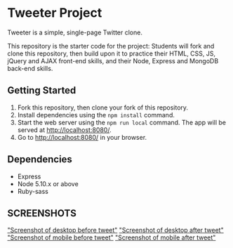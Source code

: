 # Tweeter Project

Tweeter is a simple, single-page Twitter clone.

This repository is the starter code for the project: Students will fork and clone this repository, then build upon it to practice their HTML, CSS, JS, jQuery and AJAX front-end skills, and their Node, Express and MongoDB back-end skills.

## Getting Started

1. Fork this repository, then clone your fork of this repository.
2. Install dependencies using the `npm install` command.
3. Start the web server using the `npm run local` command. The app will be served at <http://localhost:8080/>.
4. Go to <http://localhost:8080/> in your browser.

## Dependencies

- Express
- Node 5.10.x or above
- Ruby-sass

## SCREENSHOTS
["Screenshot of desktop before tweet"](https://raw.githubusercontent.com/bchangg/tweeter/master/docs/desktop-before-tweet.png)
["Screenshot of desktop after tweet"](https://raw.githubusercontent.com/bchangg/tweeter/master/docs/desktop-after-tweet.png)
["Screenshot of mobile before tweet"](https://raw.githubusercontent.com/bchangg/tweeter/master/docs/mobile-before-tweet.png)
["Screenshot of mobile after tweet"](https://raw.githubusercontent.com/bchangg/tweeter/master/docs/mobile-after-tweet.png)

